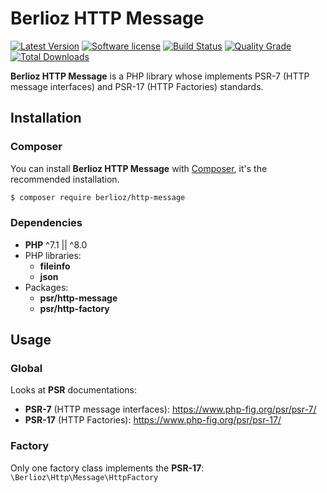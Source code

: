 # Berlioz HTTP Message

[![Latest Version](https://img.shields.io/packagist/v/berlioz/http-message.svg?style=flat-square)](https://github.com/BerliozFramework/HttpMessage/releases)
[![Software license](https://img.shields.io/github/license/BerliozFramework/HttpMessage.svg?style=flat-square)](https://github.com/BerliozFramework/HttpMessage/blob/1.x/LICENSE)
[![Build Status](https://img.shields.io/github/workflow/status/BerliozFramework/HttpMessage/Tests/1.x.svg?style=flat-square)](https://github.com/BerliozFramework/HttpMessage/actions/workflows/tests.yml?query=branch%3A1.x)
[![Quality Grade](https://img.shields.io/codacy/grade/3175956ccec64633be9a057cf549faf2/1.x.svg?style=flat-square)](https://www.codacy.com/manual/BerliozFramework/HttpMessage)
[![Total Downloads](https://img.shields.io/packagist/dt/berlioz/http-message.svg?style=flat-square)](https://packagist.org/packages/berlioz/http-message)

**Berlioz HTTP Message** is a PHP library whose implements PSR-7 (HTTP message interfaces) and PSR-17 (HTTP Factories) standards.

## Installation

### Composer

You can install **Berlioz HTTP Message** with [Composer](https://getcomposer.org/), it's the recommended installation.

```bash
$ composer require berlioz/http-message
```

### Dependencies

- **PHP** ^7.1 || ^8.0
- PHP libraries:
  - **fileinfo**
  - **json**
- Packages:
  - **psr/http-message**
  - **psr/http-factory**

## Usage

### Global

Looks at **PSR** documentations:
- **PSR-7** (HTTP message interfaces): https://www.php-fig.org/psr/psr-7/
- **PSR-17** (HTTP Factories): https://www.php-fig.org/psr/psr-17/

### Factory

Only one factory class implements the **PSR-17**:
`\Berlioz\Http\Message\HttpFactory`